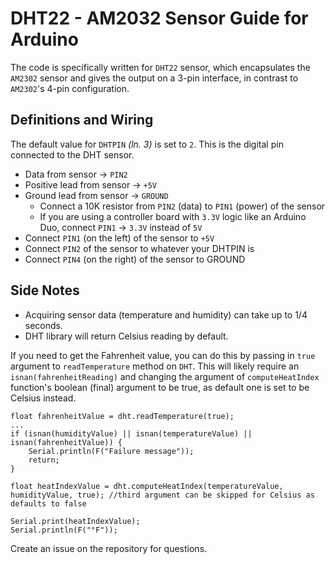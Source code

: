 # DHT22 - AM2032 Sensor Guide for Arduino

The code is specifically written for `DHT22` sensor, which encapsulates the `AM2302` sensor and gives the output on a 3-pin interface, in contrast to `AM2302`'s 4-pin configuration.

## Definitions and Wiring

The default value for `DHTPIN` *(ln. 3)* is set to `2`. This is the digital pin connected to the DHT sensor.


* Data from sensor &rarr; `PIN2`
* Positive lead from sensor &rarr; `+5V`
* Ground lead from sensor &rarr; `GROUND`
    * Connect a 10K resistor from `PIN2` (data) to `PIN1` (power) of the sensor
    * If you are using a controller board with `3.3V` logic like an Arduino Duo, connect `PIN1` &rarr; `3.3V` instead of `5V`
* Connect `PIN1` (on the left) of the sensor to `+5V`
* Connect `PIN2` of the sensor to whatever your DHTPIN is
* Connect `PIN4` (on the right) of the sensor to GROUND

## Side Notes
* Acquiring sensor data (temperature and humidity) can take up to 1/4 seconds.
* DHT library will return Celsius reading by default.

If you need to get the Fahrenheit value, you can do this by passing in `true` argument to `readTemperature` method on `DHT`. This will likely require an `isnan(fahrenheitReading)` and changing the argument of `computeHeatIndex` function's boolean (final) argument to be true, as default one is set to be Celsius instead.
```
float fahrenheitValue = dht.readTemperature(true);
...
if (isnan(humidityValue) || isnan(temperatureValue) || isnan(fahrenheitValue)) {
    Serial.println(F("Failure message"));
    return;
}

float heatIndexValue = dht.computeHeatIndex(temperatureValue, humidityValue, true); //third argument can be skipped for Celsius as defaults to false

Serial.print(heatIndexValue);
Serial.println(F("°F"));

```

Create an issue on the repository for questions.